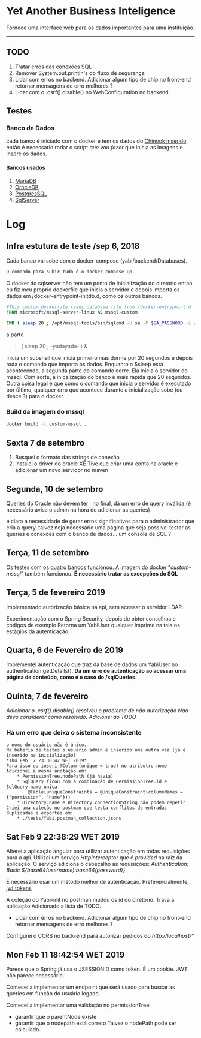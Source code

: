 # Yet Another Business Inteligence

Fornece uma interface web para os dados importantes para uma instituição.

- - -

## TODO

1. Tratar erros das conexões SQL
2. Remover System.out.println's do fluxo de segurança
3. Lidar com erros no backend.
   Adicionar algum tipo de chip no front-end
   retornar mensagens de erro melhores ?
4. Lidar com o .csrf().disable() no WebConfiguration no backend

## Testes

### Banco de Dados
cada banco é iniciado com o docker e tem os dados do [Chinook inserido](https://github.com/lerocha/chinook-database/).
então é necessario rodar o script _que vou fazer_ que inicia as imagens e insere os dados.

#### Bancos usados
1. [MariaDB](https://hub.docker.com/_/mariadb/)
2. [OracleDB](https://hub.docker.com/r/alexeiled/docker-oracle-xe-11g/)
3. [PostgresSQL](https://hub.docker.com/_/postgres/)
4. [SqlServer](https://hub.docker.com/r/microsoft/mssql-server-linux/)


# Log

## Infra estutura de teste /sep 6, 2018

Cada banco vai sobe com o docker-compose (yabi/backend/Databases).

```bash
O comando para subir tudo é o docker-compose up
```

O docker do sqlserver não tem um ponto de inicialização do diretório entao eu fiz meu proprio dockerfile que inicia o servidor e depois importa os dados em /docker-entrypoint-initdb.d, como os outros bancos.

```Dockerfile
#This custom dockerfile reads database file from /docker-entrypoint.d
FROM microsoft/mssql-server-linux AS mssql-custom

CMD ( sleep 20 ; /opt/mssql-tools/bin/sqlcmd -U sa -P $SA_PASSWORD -i /docker-entrypoint-initdb.d/Chinook_SqlServer.sql/* ) & /opt/mssql/bin/sqlservr
```

a parte 

>( sleep 20 ; -yadayada- ) &

inicia um subshell que inicia primeiro mas dorme por 20 segundos e depois roda o comando que importa os dados. Enquanto o $sleep está acontecendo, a segunda parte do comando corre. Ela inicia o servidor do mssql. Com sorte, a inicalização do banco é mais rápida que 20 segundos. Outra coisa legal é que como o comando que inicia o servidor é executado por último, qualquer erro que acontece durante a inicialização sobe (ou desce ?) para o docker.

### Build da imagem do mssql


```bash
docker build -t custom-mssql .
```

## Sexta 7 de setembro


1. Busquei o formato das strings de conexão
2. Instalei o driver do oracle XE
   Tive que criar uma conta na oracle e adicionar um novo servidor no maven

## Segunda, 10 de setembro

Queries do Oracle não devem ter ; no final, dá um erro de query inválida
(é necessário avisa o admin na hora de adicionar as queries)

é clara a necessidade de gerar erros significativos para o administrador que cria a query. talvez neja necessário uma página que seja possivel testar as queries e conexões com o banco de dados... um console de SQL ?

## Terça, 11 de setembro

Os testes com os quatro bancos funcionou.
A imagem do docker "_custom-mssql_" também funcionou.
**É necessário tratar as excepções do SQL**

## Terça, 5 de fevereiro 2019

Implementado autorização básica na api, sem acessar o servidor LDAP.

Experimentação com o Spring Security, depois de obter conselhos e códigos de exemplo
Retorna um YabiUser qualquer
Imprime na tela os estágios da autenticação

## Quarta, 6 de Fevereiro de 2019

Implementei autenticação que traz da base de dados um YabiUser no authentication.getDetails().
**Dá um erro de autenticação ao acessar uma página de conteúdo, como é o caso do /sqlQueries.**

## Quinta, 7 de fevereiro

*Adicionar o .csrf().disable() resolveu o problema de não autorização*
*Nao devo considerar como resolvido. Adicionei ao TODO*

### Há um erro que deixa o sistema inconsistente
	o nome do usuário não é único. 
	Na bateria de testes o usuário admin é inserido uma outra vez (já é inserido na inicialização)
	*Thu Feb  7 23:30:42 WET 2019*
	Para isso eu inseri @Column(unique = true) no atributro nome
	Adicionei a mesma anotação em:
		* PermissionTree.nodePath (já havia)
		* SqlQuery ficou com a combinação de PermissionTree.id e SqlQuery.name unica
			@Table(uniqueConstraints = @UniqueConstraint(columnNames = {"permission", "name"}))
		* Directory.name e Directory.connectionString não podem repetir
	Criei uma coleção no postman que testa conflitos de entradas duplicadas e exportei em:
		* ./tests/Yabi.postman_collection.jsons

## Sat Feb  9 22:38:29 WET 2019

Alterei a aplicação angular para utilizar autenticação em todas requisições para a api.
Utilizei um serviço *HttpInterceptor* que é *provided* na raiz da aplicação. O serviço adiciona o
cabeçalho as requisições:
	*Authentication: Basic ${base64(username):base64(password)}*

É necessário usar um método melhor de autenticação. Preferencialmente, [jwt tokens](https://jwt.io/)

A coleção do Yabi-init no postman mudou os id do diretório. Trava a aplicação
Adicionado a lista de TODO:
* Lidar com erros no backend.
  Adicionar algum tipo de chip no front-end
  retornar mensagens de erro melhores ?
  
Configurei o CORS no back-end para autorizar pedidos do *http://localhost/**


## Mon Feb 11 18:42:54 WET 2019

Parece que o Spring já usa o JSESSIONID como token. É um cookie. JWT não parece necessário.

Comecei a implementar um endpoint que será usado para buscar as queries em função do usuário logado.

Comecei a implementar uma validação no permissionTree:
  * garantir que o parentNode existe
  * garantir que o nodepath está correto
	Talvez o nodePath pode ser calculado.


